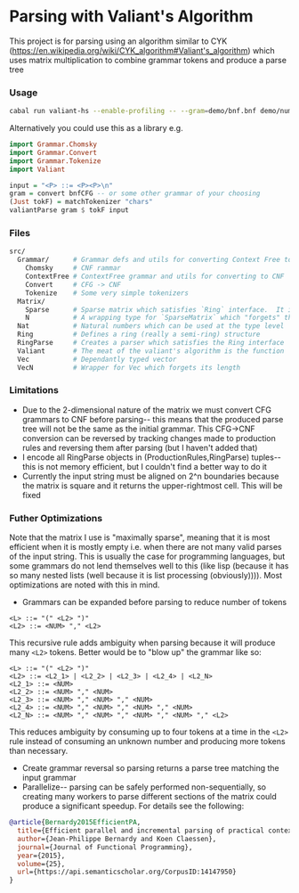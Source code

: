# Parsing with Valiant's Algorithm

This project is for parsing using an algorithm similar to CYK (https://en.wikipedia.org/wiki/CYK_algorithm#Valiant's_algorithm) which uses matrix multiplication to combine grammar tokens and produce a parse tree

### Usage

```sh
cabal run valiant-hs --enable-profiling -- --gram=demo/bnf.bnf demo/num.bnf
```

Alternatively you could use this as a library e.g.

```hs
import Grammar.Chomsky
import Grammar.Convert
import Grammar.Tokenize
import Valiant

input = "<P> ::= <P><P>\n"
gram = convert bnfCFG -- or some other grammar of your choosing
(Just tokF) = matchTokenizer "chars"
valiantParse gram $ tokF input
```

### Files

```sh
src/
  Grammar/      # Grammar defs and utils for converting Context Free to Chomsky Normal Form
    Chomsky     # CNF rammar
    ContextFree # ContextFree grammar and utils for converting to CNF
    Convert     # CFG -> CNF
    Tokenize    # Some very simple tokenizers
  Matrix/
    Sparse      # Sparse matrix which satisfies `Ring` interface.  It is dependantly typed and encodes its size in its type
    N           # A wrapping type for `SparseMatrix` which "forgets" the size to make interfacing with it easier
  Nat           # Natural numbers which can be used at the type level
  Ring          # Defines a ring (really a semi-ring) structure
  RingParse     # Creates a parser which satisfies the Ring interface
  Valiant       # The meat of the valiant's algorithm is the function `valiantParse` which takes a list of strings and a grammar, converts these to ValiantMatrix form, and returns a list of parse trees
  Vec           # Dependantly typed vector
  VecN          # Wrapper for Vec which forgets its length
```

### Limitations

* Due to the 2-dimensional nature of the matrix we must convert CFG grammars to CNF before parsing-- this means that the produced parse tree will not be the same as the initial grammar.  This CFG->CNF conversion can be reversed by tracking changes made to production rules and reversing them after parsing (but I haven't added that)
* I encode all RingParse objects in (ProductionRules,RingParse) tuples-- this is not memory efficient, but I couldn't find a better way to do it
* Currently the input string must be aligned on 2^n boundaries because the matrix is square and it returns the upper-rightmost cell.  This will be fixed

### Futher Optimizations

Note that the matrix I use is "maximally sparse", meaning that it is most efficient when it is mostly empty i.e. when there are not many valid parses of the input string.  This is usually the case for programming languages, but some grammars do not lend themselves well to this (like lisp (because it has so many nested lists (well because it is list processing (obviously)))).  Most optimizations are noted with this in mind.

* Grammars can be expanded before parsing to reduce number of tokens

```bnf
<L> ::= "(" <L2> ")"
<L2> ::= <NUM> "," <L2>
```

This recursive rule adds ambiguity when parsing because it will produce many `<L2>` tokens.  Better would be to "blow up" the grammar like so:

```bnf
<L> ::= "(" <L2> ")"
<L2> ::= <L2_1> | <L2_2> | <L2_3> | <L2_4> | <L2_N>
<L2_1> ::= <NUM>
<L2_2> ::= <NUM> "," <NUM>
<L2_3> ::= <NUM> "," <NUM> "," <NUM>
<L2_4> ::= <NUM> "," <NUM> "," <NUM> "," <NUM>
<L2_N> ::= <NUM> "," <NUM> "," <NUM> "," <NUM> "," <L2>
```

This reduces ambiguity by consuming up to four tokens at a time in the `<L2>` rule instead of consuming an unknown number and producing more tokens than necessary.

* Create grammar reversal so parsing returns a parse tree matching the input grammar
* Parallelize-- parsing can be safely performed non-sequentially, so creating many workers to parse different sections of the matrix could produce a significant speedup.  For details see the following:

```bibtex
@article{Bernardy2015EfficientPA,
  title={Efficient parallel and incremental parsing of practical context-free languages},
  author={Jean-Philippe Bernardy and Koen Claessen},
  journal={Journal of Functional Programming},
  year={2015},
  volume={25},
  url={https://api.semanticscholar.org/CorpusID:14147950}
}
```
